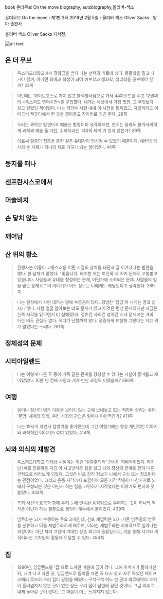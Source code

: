 book
온더무브 On the move
biography, autobiography,올리버-색스

온더무브 On the move
:   제1판 3쇄 2016년 2월 5일
:   올리버 색스 Oliver Sacks
:   알마 출판사

올리버 색스 Oliver Sacks 자서전.

![alt text](https://t1.search.daumcdn.net/thumb/R110x160/?fname=http%3A%2F%2Ft1.daumcdn.net%2Fbook%2FKOR9791185430881%3Fmoddttm=20161225060226 "bus")

## 온 더 무브
> 옥스퍼드대학교에서 장학금을 받자 나는 선택의 기로에 섰다. 동물학을 밀고 나가야 할까, 아니면 의예과 학생이 되어 해부학과 생화학, 생리학을 공부해야 할까? 22쪽

> 이번에는 화이트호스로 가지 않고 블랙웰서점으로 가서 44파운드를 주고 12권짜리 <옥스퍼드 영어사전>을 구입했다. 내게는 세상에서 가장 멋진, 그 무엇보다 갖고 싶었던 책이었다. 나는 의학부 시절 내내 이 사전을 통독했고, 지금까지도 이따금씩 책꽂이에서 한 권을 뽑아들고 잠자리로 가곤 한다. 28쪽

> 우리는 과학은 발견이고 예술은 발명이라 생각하지만, 왠지는 몰라도 불가사의하게 과학과 예술 둘 다인, 수학이라는 '제3의 세계'가 있지 않은가? 29쪽

> 이로써 일종의 접촉을 통한 깊은 유대감이 형성될 수 있었기 때문이다. 예컨대 의사의 손 자체가 하나의 치료 기구가 되는 셈이었다. 44쪽

## 둥지를 떠나

## 샌프란시스코에서

## 머슬비치

## 손 닿치 않는

## 깨어남

## 산 위의 황소
> 진행자는 이들이 고통스러운 어린 시절의 상처를 대단히 잘 이겨냈다는 발언을 했다. 한 남자가 말했다. "맞습니다. 하지만 저는 여전히 세 가지 문제로 고통받고 있습니다. 사람들과 유대를 형성하는 문제, 어딘가에 소속되는 문제. 사람들의 말을 믿는 문제요." 이 이야기가 어느 정도는 나에게도 해당된다고 생각한다. 289쪽

> 나는 일상에서 사람 대하는 일에 수줍음이 많다. 평범한 '잡담'이 내게는 결코 쉽지가 않다. 사람 얼굴 알아보는 데도 문제가 있고(이것은 평생 문제였지만 지금은 한쪽 시각을 잃으면서 더 심해졌다). 정치건 사회건 성이건 시사 문제에는 거의 아는 바도 관심도 없다. 게다가 난청까지 왔다. 정중하게 표현해 그렇다는 거고 귀가 멀었다는 소리다. 291쪽

## 정체성의 문제

## 시티아일랜드
> 나는 이렇게 다른 두 종이 가족 같은 관계를 형성할 수 있다는 사실이 흥미롭고 재미있었다. 10만 년 전에 사람과 개가 만난 과정도 이랬을까? 366쪽

## 여행
> 몸이나 정신이 병든 이들을 보이지 않는 곳에 보내놓고 없는 척하며 살려는 우리 '문명' 세계의 의학, 우리 사희의 관습은 얼마나 야만적인가? 411쪽

> 나는 19세기 자연사 탐방기를 좋아했는데 그건 여행기에는 항상 개인적인 이야기와 과학적인 이야기가 섞여 있었다. 414쪽

## 뇌와 의식의 재발견
> 옥스퍼드대학교 의대생 시절에는 이런 '실증주의적' 관심이 지배적이었다. 하지만 I씨를 진료해온 지금 이 사고방식은 힘을 잃고 뇌와 정신의 관계를 전혀 다른 관점으로 바라보게 되었다. 그것은 바로 감각 정보가 뇌에서 구성 또는 창조된다는 관점이었다. 그리고 운동 지각까지 포함하여 모든 지각 작용이 마찬가지로 뇌에서 구성되는 것은 아닌가 하는 점을 고민하기 시작했다는 이야기도 편지에 덧붙였다. 432쪽

> 특히 시간의 흐름과 함께 우리 눈에 연속된 움직임으로 주어지는 것이 하나의 착각은 아닌가 하는 질문으로 생각이 계속해서 돌아갔다. 439쪽

> 범주화는 뇌가 수행하는 주요 과제인데, 신호 재입력은 뇌가 기존 범주들의 범주를 분류하고 이를 재범주화하게 해주며, 이러한 재범주화는 지속적으로 일어나는 과정이다. 이런 처리 고정이 거대한 상승 회로의 출발점으로, 이를 통해 사고와 의식이라는 고차원의 활동에 도달할 수 있다. 454쪽

## 집

> 1990년, 잉글랜드를 '집'으로 느끼던 마음에 금이 갔다. 그해 아버지가 돌아가신 뒤, 내가 나고 자란 곳, 잉글랜드로 돌아올 때면 꼭 다시 찾고 자주 묵었던 메이프스베리 로드의 우리 집이 팔렸을 때였다.
구석구석 어느 한 군데 희로애락의 추억이 흘러넘치지 않는 곳이 없는 정든 우리 집이 남한테 팔린 것이다. 그날 이후로 내게 돌아갈 곳이 있다는 그 마음이 더는 느껴지지 않는다.
